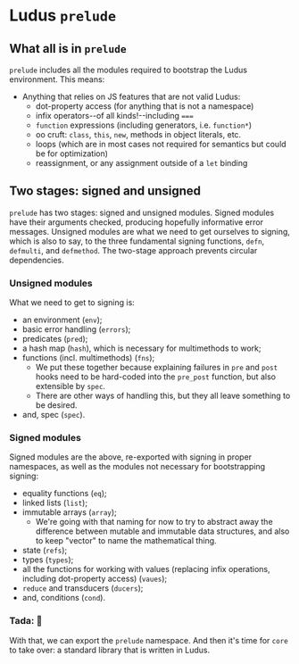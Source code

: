 # Ludus `prelude`

## What all is in `prelude`
`prelude` includes all the modules required to bootstrap the Ludus environment. This means:
* Anything that relies on JS features that are not valid Ludus:
  - dot-property access (for anything that is not a namespace)
  - infix operators--of all kinds!--including `===`
  - `function` expressions (including generators, i.e. `function*`)
  - oo cruft: `class`, `this`, `new`, methods in object literals, etc.
  - loops (which are in most cases not required for semantics but could be for optimization)
  - reassignment, or any assignment outside of a `let` binding

## Two stages: signed and unsigned
`prelude` has two stages: signed and unsigned modules. Signed modules have their arguments checked, producing hopefully informative error messages. Unsigned modules are what we need to get ourselves to signing, which is also to say, to the three fundamental signing functions, `defn`, `defmulti`, and `defmethod`. The two-stage approach prevents circular dependencies.

### Unsigned modules
What we need to get to signing is: 
* an environment (`env`); 
* basic error handling (`errors`); 
* predicates (`pred`); 
* a hash map (`hash`), which is necessary for multimethods to work;
* functions (incl. multimethods) (`fns`); 
  - We put these together because explaining failures in `pre` and `post` hooks need to be hard-coded into the `pre_post` function, but also extensible by `spec`.
  - There are other ways of handling this, but they all leave something to be desired.
* and, spec (`spec`).

### Signed modules
Signed modules are the above, re-exported with signing in proper namespaces, as well as the modules not necessary for bootstrapping signing:
* equality functions (`eq`);
* linked lists (`list`);
* immutable arrays (`array`);
  - We're going with that naming for now to try to abstract away the difference between mutable and immutable data structures, and also to keep "vector" to name the mathematical thing.
* state (`refs`);
* types (`types`);
* all the functions for working with values (replacing infix operations, including dot-property access) (`vaues`);
* `reduce` and transducers (`ducers`);
* and, conditions (`cond`).

### Tada: 🎉
With that, we can export the `prelude` namespace. And then it's time for `core` to take over: a standard library that is written in Ludus.